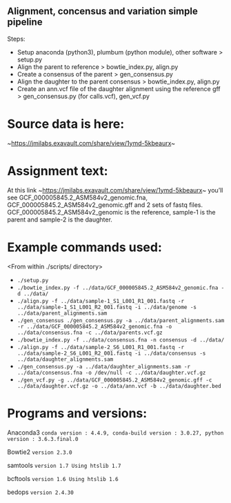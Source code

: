 ## Alignment, concensus and variation simple pipeline
Steps:
* Setup anaconda (python3), plumbum (python module), other software > setup.py
* Align the parent to reference > bowtie_index.py, align.py
* Create a consensus of the parent > gen_consensus.py
* Align the daughter to the parent consensus > bowtie_index.py, align.py
* Create an ann.vcf file of the daughter alignment using the reference gff > gen_consensus.py (for calls.vcf), gen_vcf.py

# Source data is here:
~https://jmilabs.exavault.com/share/view/1ymd-5kbeaurx~

# Assignment text:
At this link ~https://jmilabs.exavault.com/share/view/1ymd-5kbeaurx~ you’ll see  GCF_000005845.2_ASM584v2_genomic.fna, GCF_000005845.2_ASM584v2_genomic.gff and 2 sets of fastq files. GCF_000005845.2_ASM584v2_genomic is the reference, sample-1 is the parent and sample-2 is the daughter.

# Example commands used:
<From within ./scripts/ directory>
* `./setup.py`
* `./bowtie_index.py -f ../data/GCF_000005845.2_ASM584v2_genomic.fna -d ../data/`
* `./align.py -f ../data/sample-1_S1_L001_R1_001.fastq -r ../data/sample-1_S1_L001_R2_001.fastq -i ../data/genome -s ../data/parent_alignments.sam`
* `./gen_consensus ./gen_consensus.py -a ../data/parent_alignments.sam -r ../data/GCF_000005845.2_ASM584v2_genomic.fna -o ../data/consensus.fna -c ../data/parents.vcf.gz`
* `./bowtie_index.py -f ../data/consensus.fna -n consensus -d ../data/`
* `./align.py -f ../data/sample-2_S6_L001_R1_001.fastq -r ../data/sample-2_S6_L001_R2_001.fastq -i ../data/consensus -s ../data/daughter_alignments.sam`
* `./gen_consensus.py -a ../data/daughter_alignments.sam -r ../data/consensus.fna -o /dev/null -c ../data/daughter.vcf.gz`
* `./gen_vcf.py -g ../data/GCF_000005845.2_ASM584v2_genomic.gff -c ../data/daughter.vcf.gz -o ../data/ann.vcf -b ../data/daughter.bed`

# Programs and versions:
Anaconda3
`conda version : 4.4.9,
conda-build version : 3.0.27,
python version : 3.6.3.final.0`

Bowtie2
`version 2.3.0`

samtools
`version 1.7
Using htslib 1.7`

bcftools
`version 1.6
Using htslib 1.6`

bedops
`version 2.4.30`
